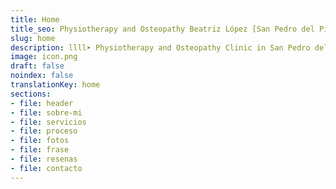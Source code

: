 ```yaml
---
title: Home
title_seo: Physiotherapy and Osteopathy Beatriz López [San Pedro del Pinatar]
slug: home
description: llll➤ Physiotherapy and Osteopathy Clinic in San Pedro del Pinatar, Murcia ✅ Make an appointment!
image: icon.png
draft: false
noindex: false
translationKey: home
sections:
- file: header
- file: sobre-mi
- file: servicios
- file: proceso
- file: fotos
- file: frase
- file: resenas
- file: contacto
---
```

